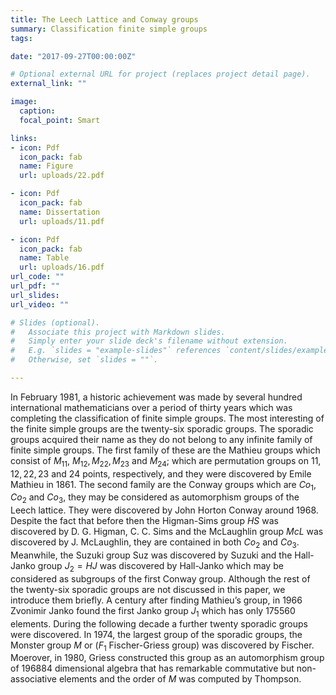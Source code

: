 ```yaml
---
title: The Leech Lattice and Conway groups
summary: Classification finite simple groups  
tags: 

date: "2017-09-27T00:00:00Z"

# Optional external URL for project (replaces project detail page).
external_link: ""

image:
  caption: 
  focal_point: Smart

links:
- icon: Pdf
  icon_pack: fab
  name: Figure
  url: uploads/22.pdf

- icon: Pdf
  icon_pack: fab
  name: Dissertation
  url: uploads/11.pdf

- icon: Pdf
  icon_pack: fab
  name: Table
  url: uploads/16.pdf
url_code: ""
url_pdf: ""
url_slides: 
url_video: ""

# Slides (optional).
#   Associate this project with Markdown slides.
#   Simply enter your slide deck's filename without extension.
#   E.g. `slides = "example-slides"` references `content/slides/example-slides.md`.
#   Otherwise, set `slides = ""`.

---
```


In February 1981, a historic achievement was made by several hundred international mathematicians over a period of thirty years which was completing the 
classification of finite simple groups. The most interesting of the finite simple groups are the twenty-six sporadic groups. The sporadic groups acquired 
their name as they do not belong to any infinite family of finite simple groups. The first family of these are the Mathieu groups which consist of $M_{11},$
$M_{12}, M_{22}, M_{23}$ and $M_{24}$; which are permutation groups on $11, 12, 22, 23$ and $24$ points, respectively, and they were discovered by 
Emile Mathieu in 1861. The second family are the Conway groups which are $Co_1$, $Co_2$ and $Co_3$, they may be considered as automorphism groups of the Leech lattice.
They were discovered by John Horton Conway around 1968. Despite the fact that before then the Higman-Sims group $HS$ was discovered by D. G. Higman, C. C. Sims and
the McLaughlin group $McL$ was discovered by J. McLaughlin, they are contained in both $Co_2$ and $Co_3$. Meanwhile, the Suzuki group Suz  was discovered by Suzuki 
and the Hall-Janko group $J_2= HJ$ was discovered by Hall-Janko which may be considered as subgroups of the first Conway group. Although the rest of the twenty-six sporadic
groups are not discussed in this paper, we introduce them briefly. A century after finding Mathieu’s group, in 1966 Zvonimir Janko found the first Janko group $J_1$ 
which has only 175560 elements. During the following decade a further twenty sporadic groups were discovered. In 1974, the largest group 
of the sporadic groups, the Monster group $M$ or ($F_1$ Fischer-Griess group) was discovered by Fischer. Moerover, in 1980, Griess constructed this group 
as an automorphism group of 196884 dimensional algebra that has remarkable commutative but non-associative elements and the order of $M$ was computed by Thompson.